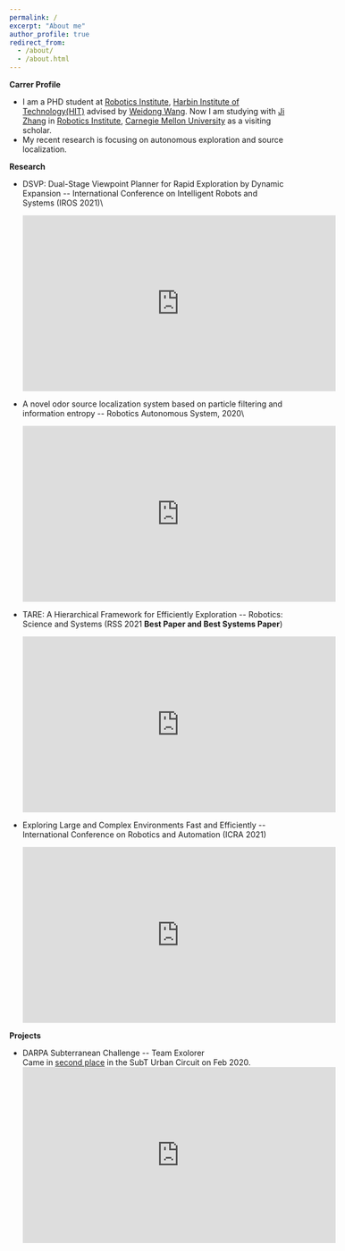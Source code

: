 ```yaml
---
permalink: /
excerpt: "About me"
author_profile: true
redirect_from:
  - /about/
  - /about.html
---
```


__Carrer Profile__
* I am a PHD student at [Robotics Institute](http://robot.hit.edu.cn/), [Harbin Institute of Technology(HIT)](http://en.hit.edu.cn/) advised by [Weidong Wang](http://homepage.hit.edu.cn/wangweidong). Now I am studying with [Ji Zhang](https://frc.ri.cmu.edu/~zhangji/) in [Robotics Institute](https://www.ri.cmu.edu/), [Carnegie Mellon University](https://www.cmu.edu/) as a visiting scholar.
* My  recent  research  is  focusing  on  autonomous  exploration  and  source  localization.

__Research__
* DSVP: Dual-Stage Viewpoint Planner for Rapid Exploration by Dynamic Expansion -- International Conference on Intelligent Robots and Systems (IROS 2021)\
  <iframe width="560" height="315" src="https://www.youtube.com/embed/lQqFivWDI3o" frameborder="0" allow="accelerometer; autoplay; clipboard-write; encrypted-media; gyroscope; picture-in-picture" allowfullscreen></iframe>

* A novel odor source localization system based on particle filtering and information entropy -- Robotics Autonomous System, 2020\
  <iframe width="560" height="315" src="https://www.youtube.com/embed/yYFP3qDzkvU" frameborder="0" allow="accelerometer; autoplay; clipboard-write; encrypted-media; gyroscope; picture-in-picture" allowfullscreen></iframe>

* TARE: A Hierarchical Framework for Efficiently Exploration -- Robotics: Science and Systems (RSS 2021 **Best Paper and Best Systems Paper**)
  <iframe width="560" height="315" src="https://www.youtube.com/embed/SBxmunQEqjA" title="YouTube video player" frameborder="0" allow="accelerometer; autoplay; clipboard-write; encrypted-media; gyroscope; picture-in-picture" allowfullscreen></iframe>

* Exploring Large and Complex Environments Fast and Efficiently -- International Conference on Robotics and Automation (ICRA 2021)
  <iframe width="560" height="315" src="https://www.youtube.com/embed/CCb1P1DZKMQ" title="YouTube video player" frameborder="0" allow="accelerometer; autoplay; clipboard-write; encrypted-media; gyroscope; picture-in-picture" allowfullscreen></iframe>

__Projects__
* DARPA Subterranean Challenge -- Team Exolorer\
  Came in [second place](https://www.subtchallenge.com/results.html) in the SubT Urban Circuit on Feb 2020.
  <iframe width="560" height="315" src="https://www.youtube.com/embed/j1NeZ9R0808" frameborder="0" allow="accelerometer; autoplay; clipboard-write; encrypted-media; gyroscope; picture-in-picture" allowfullscreen></iframe>
